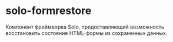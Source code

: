 solo-formrestore
================

Компонент фреймворка Solo, предоставляющий возможность восстановить состояние HTML-формы из сохраненных данных.
